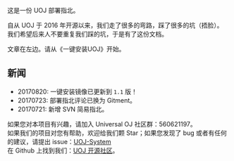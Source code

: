 这是一份 UOJ 部署指北。

自从 UOJ 于 2016 年开源以来，我们走了很多的弯路，踩了很多的坑（捂脸）。  
我们希望后来人不要重复我们踩的坑，于是有了这份文档。  

文章在左边。请从《一键安装UOJ》开始。  

## 新闻

* 20170820: 一键安装镜像已更新到 `1.1` 版！
* 20170723: 部署指北评论已换为 Gitment。
* 20170721: 新增 SVN 简易指北。


如果您对本项目有兴趣，请加入 Universal OJ 社区群：560621197。  
如果我们的项目对您有帮助，欢迎给我们颗 Star；如果您发现了 bug 或者有任何的建议，请提出 issue：[UOJ-System](https://github.com/UniversalOJ/UOJ-System)  
在 Github 上找到我们：[UOJ 开源社区](https://github.com/UniversalOJ)。

